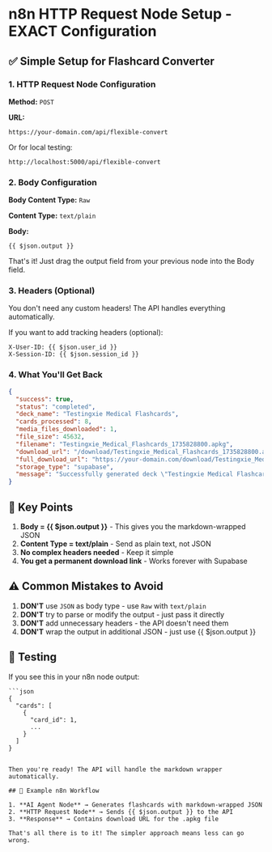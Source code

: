 # n8n HTTP Request Node Setup - EXACT Configuration

## ✅ Simple Setup for Flashcard Converter

### 1. HTTP Request Node Configuration

**Method:** `POST`

**URL:** 
```
https://your-domain.com/api/flexible-convert
```
Or for local testing:
```
http://localhost:5000/api/flexible-convert
```

### 2. Body Configuration

**Body Content Type:** `Raw`

**Content Type:** `text/plain`

**Body:**
```
{{ $json.output }}
```

That's it! Just drag the output field from your previous node into the Body field.

### 3. Headers (Optional)

You don't need any custom headers! The API handles everything automatically.

If you want to add tracking headers (optional):
```
X-User-ID: {{ $json.user_id }}
X-Session-ID: {{ $json.session_id }}
```

### 4. What You'll Get Back

```json
{
  "success": true,
  "status": "completed",
  "deck_name": "Testingxie Medical Flashcards",
  "cards_processed": 8,
  "media_files_downloaded": 1,
  "file_size": 45632,
  "filename": "Testingxie_Medical_Flashcards_1735828800.apkg",
  "download_url": "/download/Testingxie_Medical_Flashcards_1735828800.apkg",
  "full_download_url": "https://your-domain.com/download/Testingxie_Medical_Flashcards_1735828800.apkg",
  "storage_type": "supabase",
  "message": "Successfully generated deck \"Testingxie Medical Flashcards\" with 8 cards"
}
```

## 🎯 Key Points

1. **Body = {{ $json.output }}** - This gives you the markdown-wrapped JSON
2. **Content Type = text/plain** - Send as plain text, not JSON
3. **No complex headers needed** - Keep it simple
4. **You get a permanent download link** - Works forever with Supabase

## ⚠️ Common Mistakes to Avoid

1. **DON'T** use `JSON` as body type - use `Raw` with `text/plain`
2. **DON'T** try to parse or modify the output - just pass it directly
3. **DON'T** add unnecessary headers - the API doesn't need them
4. **DON'T** wrap the output in additional JSON - just use {{ $json.output }}

## 🧪 Testing

If you see this in your n8n node output:
```
```json
{
  "cards": [
    {
      "card_id": 1,
      ...
    }
  ]
}
```
```

Then you're ready! The API will handle the markdown wrapper automatically.

## 📝 Example n8n Workflow

1. **AI Agent Node** → Generates flashcards with markdown-wrapped JSON
2. **HTTP Request Node** → Sends {{ $json.output }} to the API
3. **Response** → Contains download URL for the .apkg file

That's all there is to it! The simpler approach means less can go wrong.